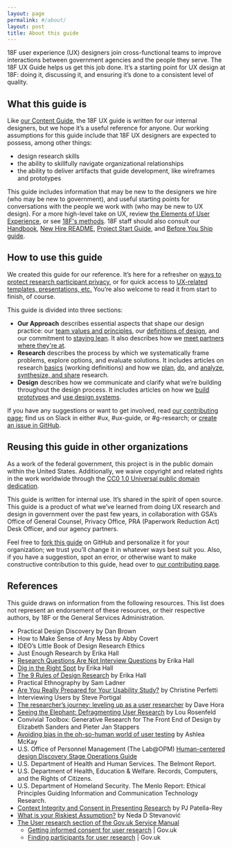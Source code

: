 ```yaml
---
layout: page
permalink: #/about/
layout: post
title: About this guide
---
```


18F user experience (UX) designers join cross-functional teams to improve interactions between government agencies and the people they serve. The 18F UX Guide helps us get this job done. It’s a starting point for UX design at 18F: doing it, discussing it, and ensuring it’s done to a consistent level of quality.


## What this guide is

Like [our Content Guide](https://content-guide.18f.gov/how-to-use-this-guide/), the 18F UX guide is written for our internal designers, but we hope it’s a useful reference for anyone. Our working assumptions for this guide include that 18F UX designers are expected to possess, among other things: 

* design research skills
* the ability to skillfully navigate organizational relationships
* the ability to deliver artifacts that guide development, like wireframes and prototypes

This guide includes information that may be new to the designers we hire (who may be new to government), and useful starting points for conversations with the people we work with (who may be new to UX design). For a more high-level take on UX, review [the Elements of User Experience](http://www.jjg.net/elements/pdf/elements.pdf), or see [18F's methods](https://methods.18f.gov/).  18F staff should also consult our [Handbook](https://handbook.18f.gov/), [New Hire README](https://docs.google.com/document/d/19naJ8wgVo_hnv_nUy2WWyzH6DJwXXgenD0QpsZmOSe0/edit#), [Project Start Guide](https://docs.google.com/document/d/1jFGksReKrt2PY_QVe7fj1aOCcyjHlGPf5hkKgv7nuMA/edit?pli=1#), and [Before You Ship guide](https://before-you-ship.18f.gov/).


## How to use this guide

We created this guide for our reference. It’s here for a refresher on [ways to protect research participant privacy]({{site.baseurl}}/research/privacy/), or for quick access to [UX-related templates, presentations, etc.]({{site.baseurl}}/resources/) You’re also welcome to read it from start to finish, of course.

This guide is divided into three sections:

- **Our Approach** describes essential aspects that shape our design practice: our [team values and principles]({{site.baseurl}}/our-approach/values-and-principles), our [definitions of design]({{site.baseurl}}/our-approach/defining-design), and our commitment to [staying lean]({{site.baseurl}}/our-approach/lean/). It also describes how we [meet partners where they're at]({{site.baseurl}}/our-approach/meet-people-where-they-are/). 
- **Research** describes the process by which we systematically frame problems, explore options, and evaluate solutions. It includes articles on research [basics]({{site.baseurl}}/research/basics/) (working definitions) and how we [plan](/research/plan/), [do]({{site.baseurl}}/research/do), and [analyze, synthesize, and share]({{site.baseurl}}/research/analyze-synthesize-share) research.
- **Design** describes how we communicate and clarify what we’re building throughout the design process. It includes articles on how we [build prototypes]() and [use design systems]().



If you have any suggestions or want to get involved, read [our contributing page](https://github.com/18F/ux-guide/blob/master/CONTRIBUTING.md#non-18F-contributors); find us on Slack in either #ux, #ux-guide, or #g-research; or [create an issue in GitHub](https://github.com/18F/ux-guide/issues).


## Reusing this guide in other organizations

As a work of the federal government, this project is in the public domain within the United States. Additionally, we waive copyright and related rights in the work worldwide through the [CC0 1.0 Universal public domain dedication](https://creativecommons.org/publicdomain/zero/1.0/legalcode).

This guide is written for internal use. It’s shared in the spirit of open source.  This guide is a product of what we’ve learned from doing UX research and design in government over the past few years, in collaboration with GSA’s Office of General Counsel, Privacy Office, PRA (Paperwork Reduction Act) Desk Officer, and our agency partners.

Feel free to [fork this guide](https://help.github.com/articles/fork-a-repo/) on GitHub and personalize it for your organization; we trust you’ll change it in whatever ways best suit you. Also, if you have a suggestion, spot an error, or otherwise want to make constructive contribution to this guide, head over to [our contributing page](https://github.com/18F/ux-guide/blob/master/CONTRIBUTING.md#non-18F-contributors).

## References

This guide draws on information from the following resources. This list does not represent an endorsement of these resources, or their respective authors, by 18F or the General Services Administration.

* Practical Design Discovery by Dan Brown
* How to Make Sense of Any Mess by Abby Covert
* IDEO’s Little Book of Design Research Ethics
* Just Enough Research by Erika Hall
* [Research Questions Are Not Interview Questions](https://medium.com/mule-design/research-questions-are-not-interview-questions-7f90602eb533) by Erika Hall
* [Dig in the Right Spot](https://medium.com/mule-design/dig-in-the-right-spot-6dc7af5a75e8) by Erika Hall
* [The 9 Rules of Design Research](https://medium.com/mule-design/the-9-rules-of-design-research-1a273fdd1d3b) by Erika Hall
* Practical Ethnography by Sam Ladner
* [Are You Really Prepared for Your Usability Study?](https://articles.uie.com/usability_testing_three_steps/) by Christine Perfetti
* Interviewing Users by Steve Portigal
* [The researcher’s journey: leveling up as a user researcher](https://medium.com/@stonecrops/the-researchers-journey-leveling-up-as-a-user-researcher-a85cd35b53f5) by Dave Hora
* [Seeing the Elephant: Defragmenting User Research](https://alistapart.com/article/seeing-the-elephant-defragmenting-user-research) by Lou Rosenfeld
* Convivial Toolbox: Generative Research for The Front End of Design by Elizabeth Sanders and Pieter Jan Stappers
* [Avoiding bias in the oh-so-human world of user testing](https://blog.optimalworkshop.com/avoiding-bias-in-the-oh-so-human-world-of-user-testing) by Ashlea McKay
* U.S. Office of Personnel Management  (The Lab@OPM) [Human-centered design Discovery Stage Operations Guide](https://github.com/labopm/HCD-Guides/blob/master/HCD_Ops_Guide_v11.3_pages.pdf)
* U.S. Department of Health and Human Services. The Belmont Report.
* U.S. Department of Health, Education & Welfare. Records, Computers, and the Rights of Citizens.
* U.S. Department of Homeland Security. The Menlo Report: Ethical Principles Guiding Information and Communication Technology Research.
* [Context Integrity and Consent in Presenting Research](https://thesocietypages.org/cyborgology/2017/03/12/context-integrity-and-consent-in-presenting-research/) by PJ Patella-Rey
* [What is your Riskiest Assumption?](https://mvpworkshop.co/validate-riskiest-assumption/) by Neda D Stevanović
* [The User research section of the Gov.uk Service Manual](https://www.gov.uk/service-manual/user-research)
    * [Getting informed consent for user research](https://www.gov.uk/service-manual/user-research/getting-users-consent-for-research) | Gov.uk 
    * [Finding participants for user research](https://www.gov.uk/service-manual/user-research/find-user-research-participants) | Gov.uk 

